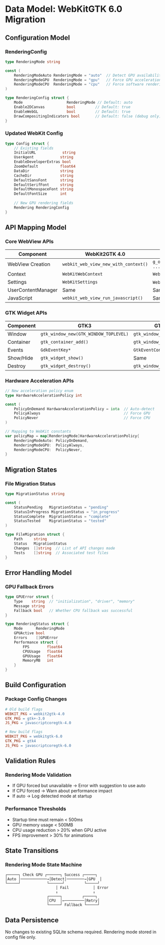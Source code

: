 # Data Model: WebKitGTK 6.0 Migration

## Configuration Model

### RenderingConfig
```go
type RenderingMode string

const (
    RenderingModeAuto RenderingMode = "auto"  // Detect GPU availability
    RenderingModeGPU  RenderingMode = "gpu"   // Force GPU acceleration
    RenderingModeCPU  RenderingMode = "cpu"   // Force software rendering
)

type RenderingConfig struct {
    Mode                    RenderingMode // Default: auto
    Enable2DCanvas          bool         // Default: true
    EnableWebGL             bool         // Default: true
    DrawCompositingIndicators bool       // Default: false (debug only)
}
```

### Updated WebKit Config
```go
type Config struct {
    // Existing fields
    InitialURL            string
    UserAgent            string
    EnableDeveloperExtras bool
    ZoomDefault          float64
    DataDir              string
    CacheDir             string
    DefaultSansFont      string
    DefaultSerifFont     string
    DefaultMonospaceFont string
    DefaultFontSize      int
    
    // New GPU rendering fields
    Rendering RenderingConfig
}
```

## API Mapping Model

### Core WebView APIs
| Component | WebKit2GTK 4.0 | WebKitGTK 6.0 | Status |
|-----------|---------------|---------------|---------|
| WebView Creation | `webkit_web_view_new_with_context()` | `g_object_new(WEBKIT_TYPE_WEB_VIEW, ...)` | Breaking |
| Context | `WebKitWebContext` | `WebKitNetworkSession` | Breaking |
| Settings | `WebKitSettings` | `WebKitSettings` (expanded) | Compatible |
| UserContentManager | Same | Same | Compatible |
| JavaScript | `webkit_web_view_run_javascript()` | Same (async only) | Compatible |

### GTK Widget APIs
| Component | GTK3 | GTK4 | Status |
|-----------|------|------|---------|
| Window | `gtk_window_new(GTK_WINDOW_TOPLEVEL)` | `gtk_window_new()` | Breaking |
| Container | `gtk_container_add()` | `gtk_window_set_child()` | Breaking |
| Events | `GdkEventKey*` | `GtkEventController` | Breaking |
| Show/Hide | `gtk_widget_show()` | Same | Compatible |
| Destroy | `gtk_widget_destroy()` | `gtk_window_destroy()` | Breaking |

### Hardware Acceleration APIs
```go
// New acceleration policy enum
type HardwareAccelerationPolicy int

const (
    PolicyOnDemand HardwareAccelerationPolicy = iota  // Auto-detect
    PolicyAlways                                      // Force GPU
    PolicyNever                                       // Force CPU
)

// Mapping to WebKit constants
var policyMap = map[RenderingMode]HardwareAccelerationPolicy{
    RenderingModeAuto: PolicyOnDemand,
    RenderingModeGPU:  PolicyAlways,
    RenderingModeCPU:  PolicyNever,
}
```

## Migration States

### File Migration Status
```go
type MigrationStatus string

const (
    StatusPending   MigrationStatus = "pending"
    StatusInProgress MigrationStatus = "in_progress"
    StatusComplete  MigrationStatus = "complete"
    StatusTested    MigrationStatus = "tested"
)

type FileMigration struct {
    Path     string
    Status   MigrationStatus
    Changes  []string  // List of API changes made
    Tests    []string  // Associated test files
}
```

## Error Handling Model

### GPU Fallback Errors
```go
type GPUError struct {
    Type    string  // "initialization", "driver", "memory"
    Message string
    Fallback bool   // Whether CPU fallback was successful
}

type RenderingStatus struct {
    Mode      RenderingMode
    GPUActive bool
    Errors    []GPUError
    Performance struct {
        FPS        float64
        CPUUsage   float64
        GPUUsage   float64
        MemoryMB   int
    }
}
```

## Build Configuration

### Package Config Changes
```makefile
# Old build flags
WEBKIT_PKG = webkit2gtk-4.0
GTK_PKG = gtk+-3.0
JS_PKG = javascriptcoregtk-4.0

# New build flags
WEBKIT_PKG = webkitgtk-6.0
GTK_PKG = gtk4
JS_PKG = javascriptcoregtk-6.0
```

## Validation Rules

### Rendering Mode Validation
- If GPU forced but unavailable → Error with suggestion to use auto
- If CPU forced → Warn about performance impact
- If auto → Log detected mode at startup

### Performance Thresholds
- Startup time must remain < 500ms
- GPU memory usage < 500MB
- CPU usage reduction > 20% when GPU active
- FPS improvement > 30% for animations

## State Transitions

### Rendering Mode State Machine
```
┌─────┐ Check GPU ┌──────┐ Success ┌─────┐
│Auto │────────────→│Detect│────────→│GPU  │
└─────┘            └──────┘         └─────┘
                       │ Fail           │ Error
                       ↓                ↓
                   ┌─────┐         ┌─────┐
                   │CPU  │←─────────│Retry│
                   └─────┘ Fallback └─────┘
```

## Data Persistence

No changes to existing SQLite schema required. Rendering mode stored in config file only.